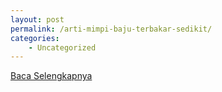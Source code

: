 ```yaml
---
layout: post
permalink: /arti-mimpi-baju-terbakar-sedikit/
categories:
    - Uncategorized
---
```


[Baca Selengkapnya](/04)